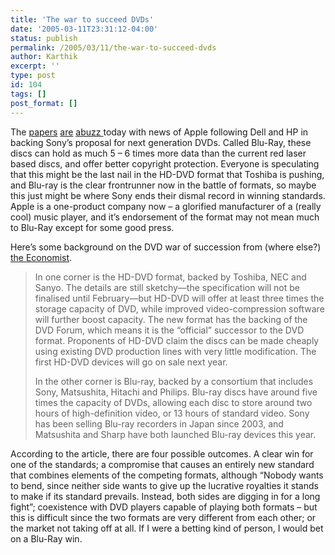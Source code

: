 ```yaml
---
title: 'The war to succeed DVDs'
date: '2005-03-11T23:31:12-04:00'
status: publish
permalink: /2005/03/11/the-war-to-succeed-dvds
author: Karthik
excerpt: ''
type: post
id: 104
tags: []
post_format: []
---
```

The [papers](http://www.nytimes.com/2005/03/11/technology/11apple.html "New York Times") [are](http://www.bloomberg.com/apps/news?pid=10000101&sid=at2Bkwgv1vyU&refer=japan "Bloomberg") [abuzz ](http://www.geek.com/news/geeknews/2005Mar/gee20050311029551.htm "Geek.com")today with news of Apple following Dell and HP in backing Sony’s proposal for next generation DVDs. Called Blu-Ray, these discs can hold as much 5 – 6 times more data than the current red laser based discs, and offer better copyright protection. Everyone is speculating that this might be the last nail in the HD-DVD format that Toshiba is pushing, and Blu-ray is the clear frontrunner now in the battle of formats, so maybe this just might be where Sony ends their dismal record in winning standards. Apple is a one-product company now – a glorified manufacturer of a (really cool) music player, and it’s endorsement of the format may not mean much to Blu-Ray except for some good press.

Here’s some background on the DVD war of succession from (where else?) [the Economist](http://www.economist.com/displaystory.cfm?story_id=S%27%29%28%3C%2EP1%5F%2B%23%40%21%28%0A&CFID=50703091&CFTOKEN=2135a94-10dcb6ef-0ebb-43c3-b7a3-ee0592622255 "Premium Content - Subscription required").

> In one corner is the HD-DVD format, backed by Toshiba, NEC and Sanyo. The details are still sketchy—the specification will not be finalised until February—but HD-DVD will offer at least three times the storage capacity of DVD, while improved video-compression software will further boost capacity. The new format has the backing of the DVD Forum, which means it is the “official” successor to the DVD format. Proponents of HD-DVD claim the discs can be made cheaply using existing DVD production lines with very little modification. The first HD-DVD devices will go on sale next year.
> 
> In the other corner is Blu-ray, backed by a consortium that includes Sony, Matsushita, Hitachi and Philips. Blu-ray discs have around five times the capacity of DVDs, allowing each disc to store around two hours of high-definition video, or 13 hours of standard video. Sony has been selling Blu-ray recorders in Japan since 2003, and Matsushita and Sharp have both launched Blu-ray devices this year.

According to the article, there are four possible outcomes. A clear win for one of the standards; a compromise that causes an entirely new standard that combines elements of the competing formats, although “Nobody wants to bend, since neither side wants to give up the lucrative royalties it stands to make if its standard prevails. Instead, both sides are digging in for a long fight”; coexistence with DVD players capable of playing both formats – but this is difficult since the two formats are very different from each other; or the market not taking off at all. If I were a betting kind of person, I would bet on a Blu-Ray win.
